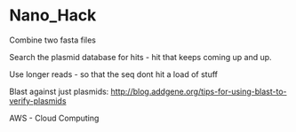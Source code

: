 # Nano_Hack


Combine two fasta files

Search the plasmid database for hits - hit that keeps coming up and up.

Use longer reads - so that the seq dont hit a load of stuff 


Blast against just plasmids:
http://blog.addgene.org/tips-for-using-blast-to-verify-plasmids


AWS - Cloud Computing
